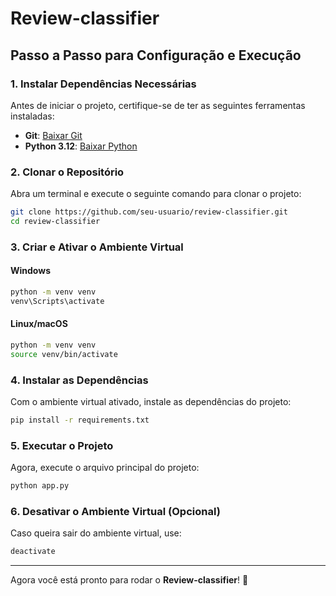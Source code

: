 # Review-classifier

## Passo a Passo para Configuração e Execução

### 1. Instalar Dependências Necessárias

Antes de iniciar o projeto, certifique-se de ter as seguintes ferramentas instaladas:

- **Git**: [Baixar Git](https://git-scm.com/downloads)
- **Python 3.12**: [Baixar Python](https://www.python.org/downloads/)

### 2. Clonar o Repositório

Abra um terminal e execute o seguinte comando para clonar o projeto:

```sh
git clone https://github.com/seu-usuario/review-classifier.git
cd review-classifier
```

### 3. Criar e Ativar o Ambiente Virtual

#### **Windows**
```sh
python -m venv venv
venv\Scripts\activate
```

#### **Linux/macOS**
```sh
python -m venv venv
source venv/bin/activate
```

### 4. Instalar as Dependências

Com o ambiente virtual ativado, instale as dependências do projeto:

```sh
pip install -r requirements.txt
```

### 5. Executar o Projeto

Agora, execute o arquivo principal do projeto:

```sh
python app.py
```

### 6. Desativar o Ambiente Virtual (Opcional)

Caso queira sair do ambiente virtual, use:

```sh
deactivate
```

---

Agora você está pronto para rodar o **Review-classifier**! 🚀

